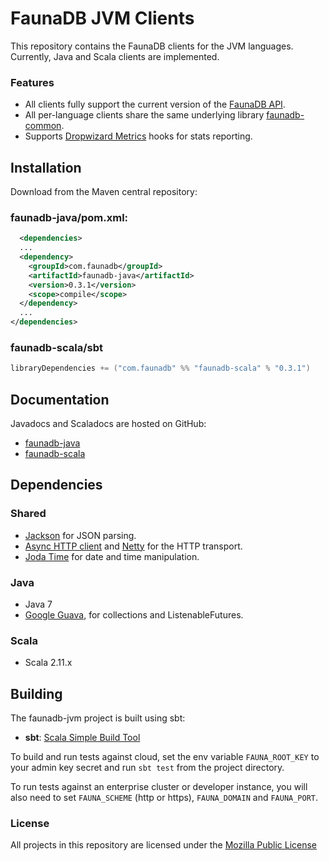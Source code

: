 # FaunaDB JVM Clients

This repository contains the FaunaDB clients for the JVM languages. Currently, Java and Scala clients are implemented.

### Features

* All clients fully support the current version of the [FaunaDB API](https://faunadb.com/documentation).
* All per-language clients share the same underlying library [faunadb-common](./faunadb-common).
* Supports [Dropwizard Metrics](https://dropwizard.github.io/metrics/3.1.0/) hooks for stats reporting.

## Installation

Download from the Maven central repository:

### faunadb-java/pom.xml:

```xml
  <dependencies>
  ...
  <dependency>
    <groupId>com.faunadb</groupId>
    <artifactId>faunadb-java</artifactId>
    <version>0.3.1</version>
    <scope>compile</scope>
  </dependency>
  ...
</dependencies>
```

### faunadb-scala/sbt

```scala
libraryDependencies += ("com.faunadb" %% "faunadb-scala" % "0.3.1")
```

## Documentation

Javadocs and Scaladocs are hosted on GitHub:

* [faunadb-java](http://faunadb.github.io/faunadb-jvm/0.3.1/faunadb-java/api/)
* [faunadb-scala](http://faunadb.github.io/faunadb-jvm/0.3.1/faunadb-scala/api/)

## Dependencies

### Shared

* [Jackson](https://github.com/FasterXML/jackson) for JSON parsing.
* [Async HTTP client](https://github.com/AsyncHttpClient/async-http-client) and [Netty](http://netty.io/) for the HTTP transport.
* [Joda Time](http://www.joda.org/joda-time/) for date and time manipulation.

### Java

* Java 7
* [Google Guava](https://github.com/google/guava), for collections and ListenableFutures.

### Scala

* Scala 2.11.x

## Building

The faunadb-jvm project is built using sbt:

* **sbt**: [Scala Simple Build Tool](http://www.scala-sbt.org/)

To build and run tests against cloud, set the env variable
`FAUNA_ROOT_KEY` to your admin key secret and run `sbt test` from the
project directory.

To run tests against an enterprise cluster or developer instance, you
will also need to set `FAUNA_SCHEME` (http or https), `FAUNA_DOMAIN`
and `FAUNA_PORT`.

### License

All projects in this repository are licensed under the [Mozilla Public License](./LICENSE)
